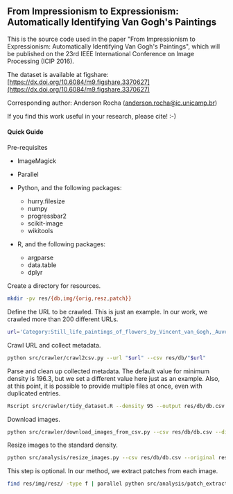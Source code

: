 ## From Impressionism to Expressionism: Automatically Identifying Van Gogh's Paintings

This is the source code used in the paper
"From Impressionism to Expressionism: Automatically
Identifying Van Gogh's Paintings", which will be
published on the 23rd IEEE International Conference
on Image Processing (ICIP 2016).

The dataset is available at figshare:
[https://dx.doi.org/10.6084/m9.figshare.3370627](https://dx.doi.org/10.6084/m9.figshare.3370627)

Corresponding author:
Anderson Rocha ([anderson.rocha@ic.unicamp.br](mailto:anderson.rocha@ic.unicamp.br))


If you find this work useful in your research, please cite!  :-)


#### Quick Guide

Pre-requisites

- ImageMagick

- Parallel

- Python, and the following packages:
    - hurry.filesize
    - numpy
    - progressbar2
    - scikit-image
    - wikitools

- R, and the following packages:
    - argparse
    - data.table
    - dplyr


Create a directory for resources.
```bash
mkdir -pv res/{db,img/{orig,resz,patch}}
```

Define the URL to be crawled. This is just an example. In our work, we crawled more than 200 different URLs.
```bash
url='Category:Still_life_paintings_of_flowers_by_Vincent_van_Gogh,_Auvers_1890'
```

Crawl URL and collect metadata.
```bash
python src/crawler/crawl2csv.py --url "$url" --csv res/db/"$url"
```

Parse and clean up collected metadata. The default value for minimum density is 196.3, but we set a different value here just as an example. Also, at this point, it is possible to provide multiple files at once, even with duplicated entries. 
```bash
Rscript src/crawler/tidy_dataset.R --density 95 --output res/db/db.csv res/db/"$url" res/db/"$url"
```

Download images.
```bash
python src/crawler/download_images_from_csv.py --csv res/db/db.csv --directory res/img/orig/
```

Resize images to the standard density.
```bash
python src/analysis/resize_images.py --csv res/db/db.csv --original res/img/orig/ --resized res/img/resz/
```

This step is optional. In our method, we extract patches from each image.
```bash
find res/img/resz/ -type f | parallel python src/analysis/patch_extraction.py --image {} --dir res/img/patch/
```



